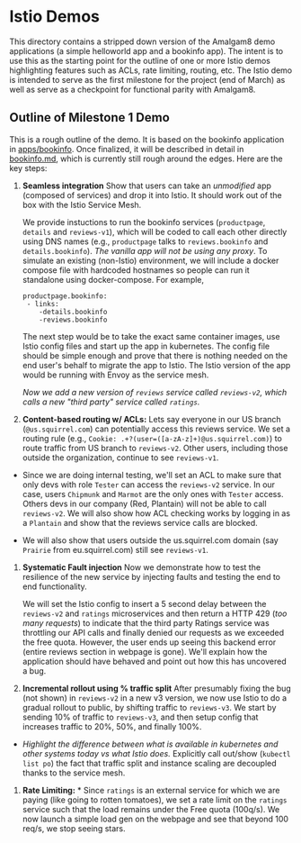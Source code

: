 # Istio Demos

This directory contains a stripped down version of the Amalgam8 demo applications (a simple helloworld app and a bookinfo app). The intent is to use this as the starting point for the outline of one or more Istio demos highlighting features such as ACLs, rate limiting, routing, etc. The Istio demo is intended to serve as the first milestone for the project (end of March) as well as serve as a checkpoint for functional parity with Amalgam8. 

## Outline of Milestone 1 Demo

This is a rough outline of the demo. It is based on the bookinfo application in [apps/bookinfo](apps/bookinfo).
Once finalized, it will be described in detail in [bookinfo.md](bookinfo.md), which is currently still rough around the edges. Here are the key steps:

1. **Seamless integration** Show that users can take an *unmodified* app (composed of services) and drop it into Istio. It should work out of the box with the Istio Service Mesh.

   We provide instuctions to run the bookinfo services (`productpage`, `details` and `reviews-v1`), which will be coded to call each other 
   directly using DNS names (e.g., `productpage` talks to `reviews.bookinfo` and `details.bookinfo`). *The vanilla app will not be using 
   any proxy*. To simulate an existing (non-Istio) environment, we will include a docker compose file with hardcoded hostnames so people 
   can run it standalone using docker-compose. For example,

    ```
    productpage.bookinfo:
     - links:
        -details.bookinfo
        -reviews.bookinfo
    ```

   The next step would be to take the exact same container images, use Istio config files and start up the app in kubernetes. The config 
   file should be simple enough and prove that there is nothing needed on the end user's behalf to migrate the app to Istio. The Istio 
   version of the app would be running with Envoy as the service mesh.
 
   *Now we add a new version of `reviews` service called `reviews-v2`, which calls a new "third party" service called `ratings`.*

1. **Content-based routing w/ ACLs:** Lets say everyone in our US branch (`@us.squirrel.com`) can potentially access this reviews 
service. We set a routing rule (e.g., `Cookie: .+?(user=([a-zA-z]+)@us.squirrel.com)`) to route traffic from US branch to `reviews-v2`. 
Other users, including those outside the organization, continue to see `reviews-v1`.

 * Since we are doing internal testing, we'll set an ACL to make sure that only devs with role `Tester` can access the `reviews-v2` 
   service. In our case, users `Chipmunk` and `Marmot` are the only ones with `Tester` access. Others devs in our company
   (Red, Plantain) will not be able to call `reviews-v2`. We will also show how ACL checking works by logging in as a `Plantain` 
   and show that the reviews service calls are blocked.
   
 * We will also show that users outside the us.squirrel.com domain (say `Prairie` from eu.squirrel.com) still see `reviews-v1`.

1. **Systematic Fault injection** Now we demonstrate how to test the resilience of the new service by injecting faults and testing the end 
to end functionality.

   We will set the Istio config to insert a 5 second delay between the `reviews-v2` and `ratings` microservices and then return a HTTP 429 
   (*too many requests*) to indicate that the third party Ratings service was throttling our API calls and finally denied our requests as 
   we exceeded the free quota. However, the user ends up seeing this backend error (entire reviews section in webpage is gone).
   We'll explain how the application should have behaved and point out how this has uncovered a bug.

1. **Incremental rollout using % traffic split**  After presumably fixing the bug (not shown) in `reviews-v2` in a new v3 version,
we now use Istio to do a gradual rollout to public, by shifting traffic to 
`reviews-v3`. We start by sending 10% of traffic to `reviews-v3`, and then setup config that increases traffic
to 20%, 50%, and finally 100%.

 * *Highlight the difference between what is available in kubernetes and other systems today vs what Istio does.* Explicitly call 
   out/show (`kubectl list po`) the fact that traffic split and instance scaling are decoupled thanks to the service mesh.

1. **Rate Limiting:**  * Since `ratings` is an external service for which we are paying (like going to rotten tomatoes),
we set a rate limit on the `ratings` service such that the load remains under the Free quota (100q/s). We now
launch a simple load gen on the webpage and see that beyond 100 req/s, we stop seeing stars.
